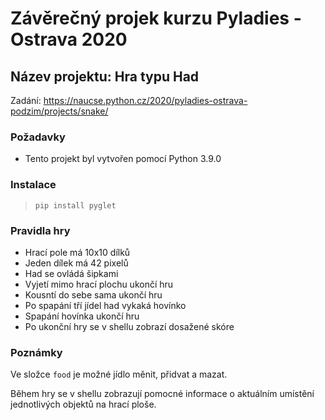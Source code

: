 # Závěrečný projek kurzu Pyladies - Ostrava 2020

## Název projektu: Hra typu Had

Zadání: https://naucse.python.cz/2020/pyladies-ostrava-podzim/projects/snake/

### Požadavky
* Tento projekt byl vytvořen pomocí Python 3.9.0

### Instalace
>`pip install pyglet`

### Pravidla hry
* Hrací pole má 10x10 dílků
* Jeden dílek má 42 pixelů
* Had se ovládá šipkami
* Vyjetí mimo hrací plochu ukončí hru
* Kousntí do sebe sama ukončí hru
* Po spapání tří jídel had vykaká hovínko
* Spapání hovínka ukončí hru
* Po ukonční hry se v shellu zobrazí dosažené skóre

### Poznámky
Ve složce `food` je možné jídlo měnit, přidvat a mazat.

Během hry se v shellu zobrazují pomocné informace o aktuálním umístění jednotlivých objektů na hrací ploše.